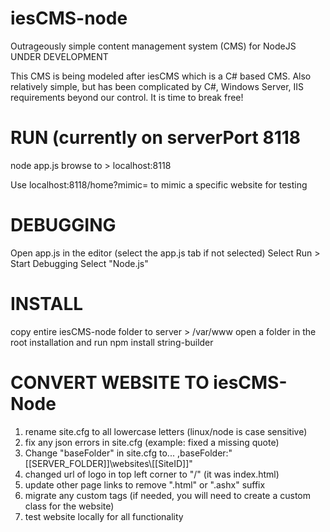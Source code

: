 # iesCMS-node
Outrageously simple content management system (CMS) for NodeJS
UNDER DEVELOPMENT

This CMS is being modeled after iesCMS which is a C# based CMS.  Also relatively simple, but has been complicated by C#, Windows Server, IIS requirements beyond our control.  It is time to break free!

# RUN  (currently on serverPort 8118
node app.js
browse to > localhost:8118

Use localhost:8118/home?mimic=<siteid> to mimic a specific website for testing

# DEBUGGING
Open app.js in the editor (select the app.js tab if not selected)
Select Run > Start Debugging
Select "Node.js"

# INSTALL
copy entire iesCMS-node folder to server > /var/www
open a folder in the root installation and run npm install string-builder 


# CONVERT WEBSITE TO iesCMS-Node
1) rename site.cfg to all lowercase letters (linux/node is case sensitive)
2) fix any json errors in site.cfg (example: fixed a missing quote)
3) Change "baseFolder" in site.cfg to...
   ,baseFolder:"[[SERVER_FOLDER]]\\websites\\[[SiteID]]"
4) changed url of logo in top left corner to "/" (it was index.html)
5) update other page links to remove ".html" or ".ashx" suffix
6) migrate any custom tags (if needed, you will need to create a custom class for the website)
7) test website locally for all functionality
